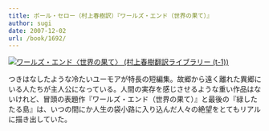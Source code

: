 ```yaml
---
title: ポール・セロー（村上春樹訳）『ワールズ・エンド（世界の果て）』
author: sugi
date: 2007-12-02
url: /book/1692/
---
```

<a href="http://www.amazon.co.jp/exec/obidos/ASIN/4124035063/chezsugi-22/ref=nosim/" name="amazletlink" target="_blank"><img src="http://i1.wp.com/ec2.images-amazon.com/images/I/31ylXGs3J0L.SL160.jpg?w=660" alt="ワールズ・エンド〈世界の果て〉 (村上春樹翻訳ライブラリー (t-1))" class="alignleft" data-recalc-dims="1" /></a>

つきはなしたような冷たいユーモアが特長の短編集。故郷から遠く離れた異郷にいる人たちが主人公になっている。人間の実存を感じさせるような重い作品はないけれど、冒頭の表題作『ワールズ・エンド（世界の果て）』と最後の『緑したたる島』は、いつの間にか人生の袋小路に入り込んだ人々の絶望をとてもリアルに描き出していた。

